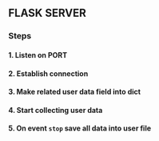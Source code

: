 ## FLASK SERVER

### Steps

#### 1. Listen on PORT
#### 2. Establish connection
#### 3. Make related user data field into dict
#### 4. Start collecting user data
#### 5. On event `stop` save all data into user file

